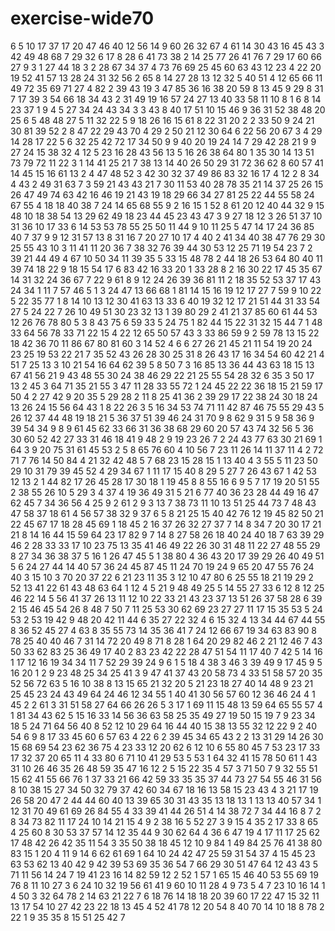 # exercise-wide70
6
5
10
17
37
17
20
47
46
40
12
56
14
9
60
26
32
67
4
61
14
30
43
16
45
43
3
42
49
48
68
7
29
32
6
17
8
28
6
41
73
38
2
14
25
77
26
41
76
7
29
17
60
66
27
9
3
1
27
44
18
3
2
28
67
34
37
4
73
76
69
25
45
60
63
43
12
23
4
22
20
19
52
41
57
13
28
24
31
32
56
2
65
8
14
27
28
13
12
32
5
40
51
4
12
65
66
11
49
72
35
69
71
27
4
82
2
39
43
19
3
47
85
36
16
38
20
59
8
13
45
9
29
8
31
7
17
39
3
54
66
18
34
43
2
31
49
19
16
57
24
27
13
40
33
58
11
10
8
1
6
8
14
23
37
1
9
4
5
27
34
24
43
34
3
3
43
8
40
17
51
10
15
46
9
36
31
52
38
48
20
25
6
5
48
48
27
5
11
32
22
5
9
18
26
16
15
61
8
22
31
20
2
2
33
50
9
24
21
30
81
39
52
2
8
47
22
29
43
70
4
29
2
50
21
12
30
64
6
22
56
20
67
3
4
29
14
28
17
22
5
6
32
25
42
72
17
34
50
9
9
40
20
19
24
14
7
29
42
28
21
9
9
27
24
15
38
32
4
12
5
23
16
28
43
56
13
5
16
26
38
64
80
1
35
30
14
13
51
73
79
72
11
22
3
1
14
41
25
21
7
38
13
14
40
26
50
29
31
72
36
62
8
60
57
41
14
45
15
16
61
13
2
4
47
48
52
3
42
30
32
37
49
86
83
32
16
17
4
12
2
8
34
4
43
2
49
31
63
7
3
59
21
43
43
21
7
30
11
53
40
28
78
35
21
14
37
25
26
15
26
47
49
74
63
42
16
46
19
21
43
19
18
29
66
34
27
81
25
22
44
55
58
24
67
55
4
18
18
40
38
7
24
14
65
68
55
9
2
16
15
1
52
8
61
20
12
40
44
32
9
15
48
10
18
38
54
13
29
62
49
18
23
44
45
23
43
47
3
9
27
18
12
3
26
51
37
10
31
36
10
17
33
6
14
53
53
78
55
25
50
11
44
9
10
11
25
5
47
14
17
24
36
85
40
7
37
9
9
12
31
57
13
8
31
16
7
20
27
10
17
4
40
2
41
34
40
38
47
76
29
30
25
55
43
10
3
11
41
11
20
36
7
38
32
76
39
44
30
53
12
25
71
19
54
23
7
2
39
21
44
49
4
67
10
50
34
11
39
35
5
33
15
48
78
2
44
18
26
53
64
80
40
11
39
74
18
22
9
18
15
54
17
6
83
42
16
33
20
1
33
28
8
2
16
30
22
17
45
35
67
14
31
32
24
36
67
7
22
9
61
8
9
12
24
26
39
36
81
11
2
18
35
52
53
37
17
43
24
34
1
11
7
57
46
5
1
3
24
47
13
66
68
1
81
14
15
16
19
12
17
27
7
59
9
10
22
5
22
35
77
1
8
14
10
13
12
30
41
63
13
33
6
40
19
32
12
17
21
51
44
31
33
54
27
5
24
22
7
26
10
49
51
30
23
32
13
1
39
80
29
2
41
21
37
85
60
61
44
53
12
26
76
78
80
5
3
8
43
75
6
59
33
5
24
75
1
82
44
15
22
31
32
15
44
7
1
48
33
64
56
78
33
71
22
15
4
22
12
65
50
57
43
3
33
86
59
9
2
59
78
13
15
22
18
42
36
70
11
86
67
80
81
60
3
14
52
4
6
6
27
26
21
45
21
11
54
19
20
24
23
25
19
53
22
21
7
35
52
43
26
28
30
25
31
8
26
43
17
16
34
54
60
42
21
4
51
7
25
13
3
10
21
54
16
64
62
39
5
8
50
7
3
16
85
13
36
44
43
63
18
15
13
67
41
56
21
9
43
48
55
30
24
38
46
29
22
21
25
55
54
28
32
6
35
3
50
17
13
2
45
3
64
71
35
21
55
3
47
11
28
33
55
72
1
24
45
22
22
36
18
15
21
59
17
50
4
2
27
42
9
20
35
5
29
28
2
11
8
25
41
36
2
39
29
17
22
38
24
30
18
24
13
26
24
15
56
64
43
1
8
22
26
3
5
16
34
53
74
71
11
42
87
46
75
55
29
43
5
26
12
37
44
48
19
18
21
5
36
37
51
39
46
24
31
70
9
8
62
9
31
5
9
58
36
9
39
54
34
9
8
9
61
45
62
33
66
31
36
38
68
29
60
20
57
43
74
32
56
5
36
30
60
52
42
27
33
31
46
18
41
9
48
2
9
19
23
26
7
2
24
43
77
63
30
21
69
1
64
3
9
20
75
31
61
45
53
2
5
8
65
76
60
4
10
56
7
23
11
26
14
11
37
11
4
2
72
71
7
76
14
50
84
4
21
32
42
48
5
7
68
23
15
28
15
1
13
40
4
3
55
5
11
23
50
29
10
31
79
39
45
52
4
29
34
67
1
11
17
15
40
8
29
5
27
7
26
43
67
1
42
53
12
13
2
1
44
82
17
26
45
28
17
30
18
1
19
45
8
8
55
16
6
9
5
7
17
19
20
51
55
2
38
55
26
10
5
29
3
4
37
4
19
36
49
31
5
21
6
77
40
36
23
28
44
49
16
47
62
45
7
34
36
56
4
25
9
2
61
2
9
3
13
7
38
73
11
10
13
51
25
44
73
7
48
43
47
58
37
18
61
4
56
57
38
32
9
37
6
5
8
21
25
15
40
42
76
12
19
45
82
50
21
22
45
67
17
18
28
45
69
1
18
45
2
16
37
26
32
27
37
7
14
8
34
7
20
30
17
21
21
8
14
16
44
15
59
64
23
17
82
9
7
14
8
27
58
26
18
40
24
40
18
7
63
39
29
46
2
28
33
33
17
10
23
75
13
35
41
46
49
22
26
30
31
48
11
22
27
48
55
29
8
27
34
36
38
37
5
16
1
26
47
45
5
1
38
80
4
36
43
20
17
39
29
26
40
49
51
5
6
24
27
44
14
40
57
36
24
45
87
45
11
24
70
19
24
9
65
20
47
55
76
24
40
3
15
10
3
70
20
37
22
6
21
23
11
35
3
12
10
47
80
6
25
55
18
21
19
29
2
52
13
41
22
61
43
48
63
64
1
12
4
5
21
9
48
49
25
5
14
55
27
33
6
12
8
12
25
46
22
14
5
56
41
37
26
13
11
12
10
22
33
21
43
23
37
13
51
26
37
58
28
6
39
2
15
46
45
54
26
8
48
7
50
7
11
25
53
30
62
69
23
27
27
11
17
15
35
53
5
24
53
2
53
19
42
9
48
20
42
11
44
6
35
27
22
32
4
6
15
32
4
13
34
44
67
44
55
8
36
52
45
27
4
63
8
35
55
73
14
35
36
41
7
24
12
66
67
19
34
63
83
90
8
78
25
40
40
46
7
31
14
72
20
49
8
71
8
28
1
64
20
29
82
46
2
21
12
46
7
43
50
33
62
83
25
36
49
17
40
2
83
23
42
22
28
47
51
54
11
17
40
7
42
5
14
16
1
17
12
16
19
34
34
11
7
52
29
39
24
9
6
1
5
18
4
38
3
46
3
39
49
9
17
45
9
5
16
20
1
2
9
23
48
25
34
25
41
3
9
47
41
37
43
20
58
73
4
33
51
58
57
20
35
52
56
72
63
5
16
10
38
8
13
15
65
21
32
20
5
21
23
18
27
40
14
48
9
23
21
25
45
23
24
43
49
64
24
46
12
34
55
1
40
41
30
56
57
60
12
36
46
24
4
1
45
2
2
61
3
31
51
58
27
64
66
26
26
5
3
17
1
69
11
15
48
13
59
64
65
55
57
4
1
81
34
43
62
5
15
16
33
14
56
36
63
58
25
35
49
27
19
50
15
19
7
9
23
34
18
5
24
71
64
56
40
8
52
12
10
29
64
16
44
40
15
38
13
55
32
12
22
9
2
40
54
6
9
8
17
33
45
60
6
57
63
4
22
6
2
39
45
34
65
43
2
2
13
31
29
14
26
30
15
68
69
54
23
62
36
75
4
23
33
12
20
62
6
12
10
6
55
80
45
7
53
23
17
33
17
32
37
20
65
11
4
33
80
6
71
10
41
29
53
5
53
1
64
32
41
15
78
50
61
1
43
31
10
26
46
35
26
48
59
35
47
16
12
2
5
15
22
35
4
57
3
71
50
7
9
32
55
51
15
62
41
55
66
76
1
37
33
21
66
42
59
33
35
35
37
44
73
27
54
55
46
31
56
8
10
38
15
27
34
50
32
79
37
42
60
34
67
18
16
13
58
15
23
43
4
3
21
17
19
26
58
20
47
2
44
44
60
40
13
39
65
30
31
43
35
13
18
13
1
13
13
40
57
34
1
12
31
70
49
61
69
26
84
55
4
33
39
41
44
26
51
4
14
38
72
7
34
44
16
8
7
2
8
34
73
82
11
17
24
10
14
21
15
4
9
2
38
16
5
52
27
3
9
15
4
35
2
17
33
8
65
4
25
60
8
30
53
37
57
14
12
35
44
9
30
62
64
4
36
6
47
19
4
17
11
17
25
62
17
48
42
26
42
35
11
54
3
35
50
38
18
45
12
10
9
84
1
49
84
25
76
41
38
80
83
15
1
20
4
11
9
14
6
62
61
69
1
64
10
24
42
47
25
59
31
54
37
4
15
45
23
63
53
62
13
40
42
9
42
39
53
69
35
36
54
7
66
29
30
51
47
64
12
43
43
5
71
11
56
14
24
7
19
41
23
16
14
82
59
12
2
52
1
57
1
65
15
46
40
53
55
69
19
76
8
11
10
27
3
6
24
10
32
19
56
61
41
9
60
10
11
28
4
9
73
5
4
7
23
10
16
14
1
4
50
3
32
64
78
2
14
63
21
22
7
6
18
76
14
18
18
20
39
60
17
22
47
15
32
11
13
17
54
10
27
42
23
22
18
13
45
4
52
41
78
12
20
54
8
40
70
14
10
18
8
78
2
22
1
9
35
35
8
15
51
25
42
7
